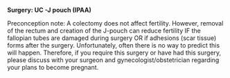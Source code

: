 **Surgery: UC -J pouch (IPAA)**

Preconception note: A colectomy does not affect fertility.
However, removal of the rectum and creation of the J-pouch can reduce fertility
IF the fallopian tubes are damaged during surgery OR if adhesions (scar tissue)
forms after the surgery. Unfortunately, often there is no way to predict this will happen.
Therefore, if you require this surgery or have had this surgery,
please discuss with your surgeon and gynecologist/obstetrician regarding your
plans to become pregnant.
